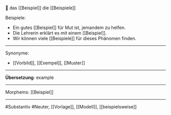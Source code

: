 🔵 das [[Beispiel]]
die [[Beispiele]]

Beispiele:

- Ein gutes [[Beispiel]] für Mut ist, jemandem zu helfen.
- Die Lehrerin erklärt es mit einem [[Beispiel]].
- Wir können viele [[Beispiele]] für dieses Phänomen finden.

---
Synonyme:
- [[Vorbild]], [[Exempel]], [[Muster]]

---
**Übersetzung**: example

---
Morphems:
[[Beispiel]]

---
#Substantiv #Neuter, [[Vorlage]], [[Modell]], [[beispielsweise]]